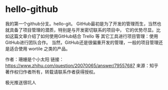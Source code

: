 # hello-github
我的第一个github分支。hello-git。
GitHub最初是为了开发的管理而生，当然也就具备了项目管理的潜质，特别是与开发密切联系的项目中，
它的优势尽显。比如这篇文章介绍了如何使用GitHub结合 Trello 等
其它工具进行项目管理：使用GitHub进行团队合作。
当然，GitHub还是很偏重开发的管理，一般的项目管理还是适合使用 wortile 之类的产品。

作者：珊姗是个小太阳
链接：https://www.zhihu.com/question/20070065/answer/79557687
来源：知乎
著作权归作者所有，转载请联系作者获得授权。

极光推送很坑人
